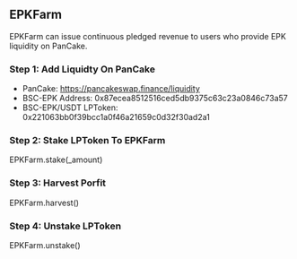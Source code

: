 ## EPKFarm

EPKFarm can issue continuous pledged revenue to users who provide EPK liquidity on PanCake.

### Step 1: Add Liquidty On PanCake

* PanCake: https://pancakeswap.finance/liquidity
* BSC-EPK Address: 0x87ecea8512516ced5db9375c63c23a0846c73a57
* BSC-EPK/USDT LPToken: 0x221063bb0f39bcc1a0f46a21659c0d32f30ad2a1

### Step 2: Stake LPToken To EPKFarm

EPKFarm.stake(_amount)

### Step 3: Harvest Porfit

EPKFarm.harvest()

### Step 4: Unstake LPToken

EPKFarm.unstake()